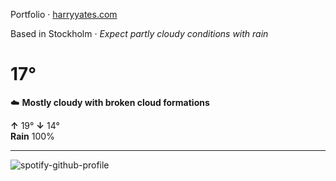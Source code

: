 Portfolio · [harryyates.com](https://harryyates.com)

<!-- WEATHER_START -->
Based in Stockholm · *Expect partly cloudy conditions with rain*

# 17°
☁️ **Mostly cloudy with broken cloud formations**

**↑** 19° **↓** 14°  
**Rain** 100%

---
<!-- WEATHER_END -->

<p align="left">
  <a>
    <img src="https://spotify-github-profile.kittinanx.com/api/view?uid=bigbello&cover_image=true&theme=natemoo-re&show_offline=true&background_color=121212&interchange=false&bar_color=53b14f&bar_color_cover=false" alt="spotify-github-profile">
  </a>
</p>